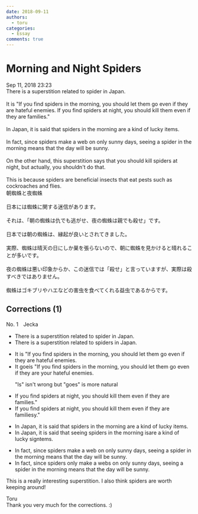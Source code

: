 ```yaml
---
date: 2018-09-11
authors:
  - toru
categories:
  - Essay
comments: true
---
```


# Morning and Night Spiders
<div class="date">Sep 11, 2018 23:23</div>
<div id="post"><div id="body_show_ori">
There is a superstition related to spider in Japan.<br/><br/>It is "If you find spiders in the morning, you should let them go even if they are hateful enemies. If you find spiders at night, you should kill them even if they are families."<br/><br/>In Japan, it is said that spiders in the morning are a kind of lucky items.<br/><br/>In fact, since spiders make a web on only sunny days, seeing a spider in the morning means that the day will be sunny.<br/><br/>On the other hand, this superstition says that you should kill spiders at night, but actually, you shouldn't do that.<br/><br/>This is because spiders are beneficial insects that eat pests such as cockroaches and flies.
</div></div>

<!-- more -->

<div id="post_ja"><div id="body_show_mo">
朝蜘蛛と夜蜘蛛<br/><br/>日本には蜘蛛に関する迷信があります。<br/><br/>それは、「朝の蜘蛛は仇でも逃がせ、夜の蜘蛛は親でも殺せ」です。<br/><br/>日本では朝の蜘蛛は、縁起が良いとされてきました。<br/><br/>実際、蜘蛛は晴天の日にしか巣を張らないので、朝に蜘蛛を見かけると晴れることが多いです。<br/><br/>夜の蜘蛛は悪い印象からか、この迷信では「殺せ」と言っていますが、実際は殺すべきではありません。<br/><br/>蜘蛛はゴキブリやハエなどの害虫を食べてくれる益虫であるからです。
</div></div>

## Corrections (1)
<div id="block"><div class="first_name"> No. 1　<span class="just_name">Jecka</span></div><div id="block2">
<ul class="correction_field">
<li class="incorrect">There is a superstition related to spider in Japan.</li>
<li class="corrected correct">
There is a superstition related to spider<span class="f_red">s</span> in Japan.
</li>
</ul>
<ul class="correction_field">
<li class="incorrect">It is "If you find spiders in the morning, you should let them go even if they are hateful enemies.</li>
<li class="corrected correct">
It <span class="f_red">goe</span><span class="f_gray"><span class="sline">i</span></span>s "If you find spiders in the morning, you should let them go even if they are <span class="f_red">your </span>hateful enemies.
<p class="correction_comment">"Is" isn't wrong but "goes" is more natural</p>
</li>
</ul>
<ul class="correction_field">
<li class="incorrect">If you find spiders at night, you should kill them even if they are families."</li>
<li class="corrected correct">
If you find spiders at night, you should kill them even if they are famil<span class="f_gray"><span class="sline">ies</span></span><span class="f_red">y</span>."
</li>
</ul>
<ul class="correction_field">
<li class="incorrect">In Japan, it is said that spiders in the morning are a kind of lucky items.</li>
<li class="corrected correct">
In Japan, it is said that s<span class="f_red">eeing s</span>piders in the morning <span class="f_red">is</span><span class="f_gray"><span class="sline">are</span></span> a kind of lucky <span class="f_red">s</span>i<span class="f_red">gn</span><span class="f_gray"><span class="sline">tems</span></span>.
</li>
</ul>
<ul class="correction_field">
<li class="incorrect">In fact, since spiders make a web on only sunny days, seeing a spider in the morning means that the day will be sunny.</li>
<li class="corrected correct">
In fact, since spiders <span class="f_red">only </span>make <span class="f_gray"><span class="sline">a </span></span>web<span class="f_red">s</span> on <span class="f_gray"><span class="sline">only </span></span>sunny days, seeing a spider in the morning means that the day will be sunny.
</li>
</ul>
<p class="comment_small">
 This is a really interesting superstition. I also think spiders are worth keeping around!
</p>

</div><div class="name"><span class="just_name">Toru</span><br>
Thank you very much for the corrections. :)
</div>
</div>

